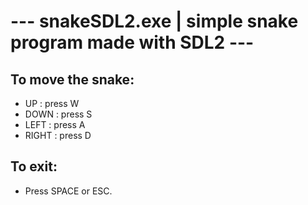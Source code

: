# --- snakeSDL2.exe | simple snake program made with SDL2 ---

## To move the snake:

- UP : press W
- DOWN : press S
- LEFT : press A
- RIGHT : press D

## To exit:
- Press SPACE or ESC.
